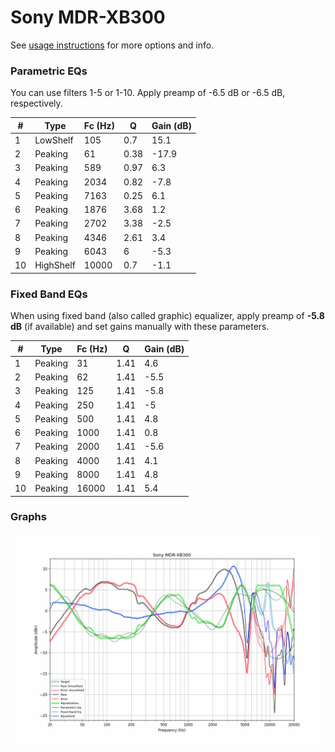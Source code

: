 # Sony MDR-XB300
See [usage instructions](https://github.com/jaakkopasanen/AutoEq#usage) for more options and info.

### Parametric EQs
You can use filters 1-5 or 1-10. Apply preamp of -6.5 dB or -6.5 dB, respectively.

|   # | Type      |   Fc (Hz) |    Q |   Gain (dB) |
|-----|-----------|-----------|------|-------------|
|   1 | LowShelf  |       105 | 0.7  |        15.1 |
|   2 | Peaking   |        61 | 0.38 |       -17.9 |
|   3 | Peaking   |       589 | 0.97 |         6.3 |
|   4 | Peaking   |      2034 | 0.82 |        -7.8 |
|   5 | Peaking   |      7163 | 0.25 |         6.1 |
|   6 | Peaking   |      1876 | 3.68 |         1.2 |
|   7 | Peaking   |      2702 | 3.38 |        -2.5 |
|   8 | Peaking   |      4346 | 2.61 |         3.4 |
|   9 | Peaking   |      6043 | 6    |        -5.3 |
|  10 | HighShelf |     10000 | 0.7  |        -1.1 |

### Fixed Band EQs
When using fixed band (also called graphic) equalizer, apply preamp of **-5.8 dB** (if available) and set gains manually with these parameters.

|   # | Type    |   Fc (Hz) |    Q |   Gain (dB) |
|-----|---------|-----------|------|-------------|
|   1 | Peaking |        31 | 1.41 |         4.6 |
|   2 | Peaking |        62 | 1.41 |        -5.5 |
|   3 | Peaking |       125 | 1.41 |        -5.8 |
|   4 | Peaking |       250 | 1.41 |        -5   |
|   5 | Peaking |       500 | 1.41 |         4.8 |
|   6 | Peaking |      1000 | 1.41 |         0.8 |
|   7 | Peaking |      2000 | 1.41 |        -5.6 |
|   8 | Peaking |      4000 | 1.41 |         4.1 |
|   9 | Peaking |      8000 | 1.41 |         4.8 |
|  10 | Peaking |     16000 | 1.41 |         5.4 |

### Graphs
![](./Sony%20MDR-XB300.png)
